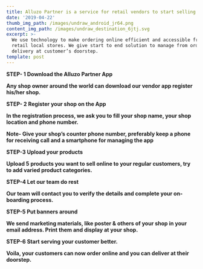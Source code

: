 ```yaml
---
title: Alluzo Partner is a service for retail vendors to start selling online.
date: '2019-04-22'
thumb_img_path: /images/undraw_android_jr64.png
content_img_path: /images/undraw_destination_6jtj.svg
excerpt: >-
  We use technology to make ordering online efficient and accessible from every
  retail local stores. We give start to end solution to manage from ordering to
  delivery at customer’s doorstep.
template: post
---
```

**STEP- 1 Download the Alluzo Partner App**

**Any shop owner around the world can download our vendor app register his/her shop.**

**STEP- 2 Register your shop on the App**

**In the registration process, we ask you to fill your shop name, your shop location and phone number.**

**Note- Give your shop’s counter phone number, preferably keep a phone for receiving call and a smartphone for managing the app**

**STEP-3 Upload your products**

**Upload 5 products you want to sell online to your regular customers, try to add varied product categories.**

**STEP-4 Let our team do rest**

**Our team will contact you to verify the details and complete your on-boarding process.**

**STEP-5 Put banners around**

**We send marketing materials, like poster & others of your shop in your email address. Print them and display at your shop.**

**STEP-6 Start serving your customer better.**

**Voila, your customers can now order online and you can deliver at their doorstep.**
